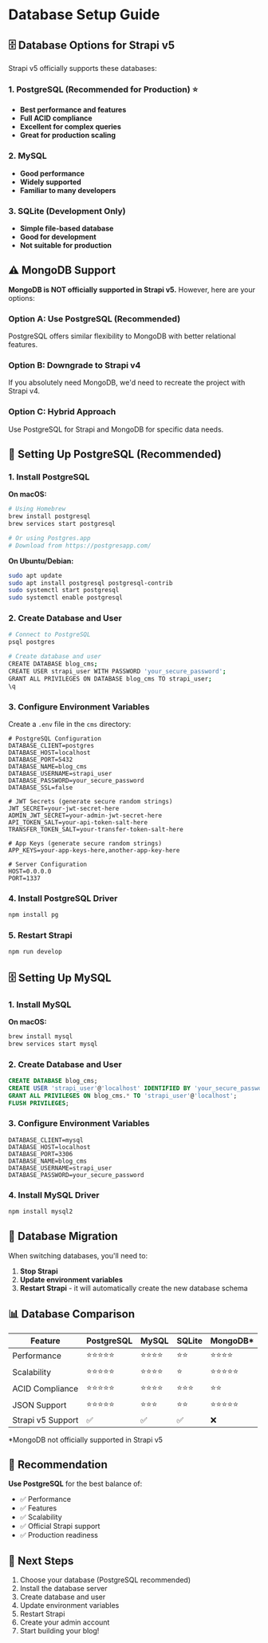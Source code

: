 # Database Setup Guide

## 🗄️ **Database Options for Strapi v5**

Strapi v5 officially supports these databases:

### **1. PostgreSQL (Recommended for Production) ⭐**
- **Best performance and features**
- **Full ACID compliance**
- **Excellent for complex queries**
- **Great for production scaling**

### **2. MySQL**
- **Good performance**
- **Widely supported**
- **Familiar to many developers**

### **3. SQLite (Development Only)**
- **Simple file-based database**
- **Good for development**
- **Not suitable for production**

## ⚠️ **MongoDB Support**

**MongoDB is NOT officially supported in Strapi v5.** However, here are your options:

### **Option A: Use PostgreSQL (Recommended)**
PostgreSQL offers similar flexibility to MongoDB with better relational features.

### **Option B: Downgrade to Strapi v4**
If you absolutely need MongoDB, we'd need to recreate the project with Strapi v4.

### **Option C: Hybrid Approach**
Use PostgreSQL for Strapi and MongoDB for specific data needs.

## 🚀 **Setting Up PostgreSQL (Recommended)**

### **1. Install PostgreSQL**

**On macOS:**
```bash
# Using Homebrew
brew install postgresql
brew services start postgresql

# Or using Postgres.app
# Download from https://postgresapp.com/
```

**On Ubuntu/Debian:**
```bash
sudo apt update
sudo apt install postgresql postgresql-contrib
sudo systemctl start postgresql
sudo systemctl enable postgresql
```

### **2. Create Database and User**

```bash
# Connect to PostgreSQL
psql postgres

# Create database and user
CREATE DATABASE blog_cms;
CREATE USER strapi_user WITH PASSWORD 'your_secure_password';
GRANT ALL PRIVILEGES ON DATABASE blog_cms TO strapi_user;
\q
```

### **3. Configure Environment Variables**

Create a `.env` file in the `cms` directory:

```env
# PostgreSQL Configuration
DATABASE_CLIENT=postgres
DATABASE_HOST=localhost
DATABASE_PORT=5432
DATABASE_NAME=blog_cms
DATABASE_USERNAME=strapi_user
DATABASE_PASSWORD=your_secure_password
DATABASE_SSL=false

# JWT Secrets (generate secure random strings)
JWT_SECRET=your-jwt-secret-here
ADMIN_JWT_SECRET=your-admin-jwt-secret-here
API_TOKEN_SALT=your-api-token-salt-here
TRANSFER_TOKEN_SALT=your-transfer-token-salt-here

# App Keys (generate secure random strings)
APP_KEYS=your-app-keys-here,another-app-key-here

# Server Configuration
HOST=0.0.0.0
PORT=1337
```

### **4. Install PostgreSQL Driver**

```bash
npm install pg
```

### **5. Restart Strapi**

```bash
npm run develop
```

## 🗄️ **Setting Up MySQL**

### **1. Install MySQL**

**On macOS:**
```bash
brew install mysql
brew services start mysql
```

### **2. Create Database and User**

```sql
CREATE DATABASE blog_cms;
CREATE USER 'strapi_user'@'localhost' IDENTIFIED BY 'your_secure_password';
GRANT ALL PRIVILEGES ON blog_cms.* TO 'strapi_user'@'localhost';
FLUSH PRIVILEGES;
```

### **3. Configure Environment Variables**

```env
DATABASE_CLIENT=mysql
DATABASE_HOST=localhost
DATABASE_PORT=3306
DATABASE_NAME=blog_cms
DATABASE_USERNAME=strapi_user
DATABASE_PASSWORD=your_secure_password
```

### **4. Install MySQL Driver**

```bash
npm install mysql2
```

## 🔧 **Database Migration**

When switching databases, you'll need to:

1. **Stop Strapi**
2. **Update environment variables**
3. **Restart Strapi** - it will automatically create the new database schema

## 📊 **Database Comparison**

| Feature | PostgreSQL | MySQL | SQLite | MongoDB* |
|---------|------------|-------|--------|----------|
| Performance | ⭐⭐⭐⭐⭐ | ⭐⭐⭐⭐ | ⭐⭐ | ⭐⭐⭐⭐ |
| Scalability | ⭐⭐⭐⭐⭐ | ⭐⭐⭐⭐ | ⭐ | ⭐⭐⭐⭐⭐ |
| ACID Compliance | ⭐⭐⭐⭐⭐ | ⭐⭐⭐⭐ | ⭐⭐⭐ | ⭐⭐ |
| JSON Support | ⭐⭐⭐⭐⭐ | ⭐⭐⭐ | ⭐⭐ | ⭐⭐⭐⭐⭐ |
| Strapi v5 Support | ✅ | ✅ | ✅ | ❌ |

*MongoDB not officially supported in Strapi v5

## 🎯 **Recommendation**

**Use PostgreSQL** for the best balance of:
- ✅ Performance
- ✅ Features
- ✅ Scalability
- ✅ Official Strapi support
- ✅ Production readiness

## 🚀 **Next Steps**

1. Choose your database (PostgreSQL recommended)
2. Install the database server
3. Create database and user
4. Update environment variables
5. Restart Strapi
6. Create your admin account
7. Start building your blog! 